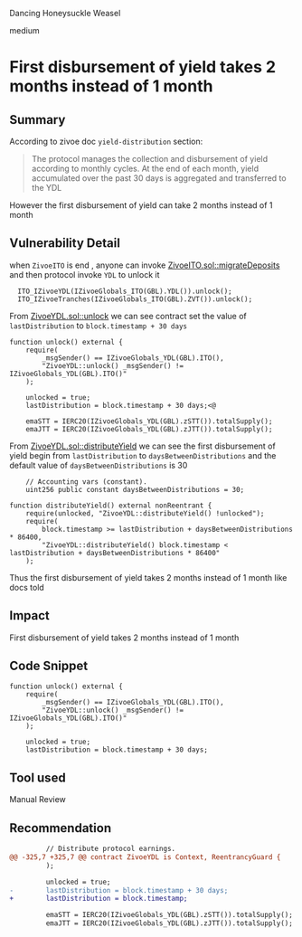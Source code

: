 Dancing Honeysuckle Weasel

medium

# First disbursement of yield takes 2 months instead of 1 month

## Summary
According to zivoe doc `yield-distribution` section:
>The protocol manages the collection and disbursement of yield according to monthly cycles. At the end of each month, yield accumulated over the past 30 days is aggregated and transferred to the YDL

However the first disbursement of yield can take 2 months instead of 1 month

## Vulnerability Detail
when `ZivoeITO` is end , anyone can invoke [ZivoeITO.sol::migrateDeposits](https://github.com/sherlock-audit/2024-03-zivoe/blob/main/zivoe-core-foundry/src/ZivoeITO.sol#L313-L335) and then protocol invoke `YDL` to unlock it
```solidity
  ITO_IZivoeYDL(IZivoeGlobals_ITO(GBL).YDL()).unlock();
  ITO_IZivoeTranches(IZivoeGlobals_ITO(GBL).ZVT()).unlock();
```
From [ZivoeYDL.sol::unlock](https://github.com/sherlock-audit/2024-03-zivoe/blob/main/zivoe-core-foundry/src/ZivoeYDL.sol#L321-L352) we can see contract set the value of  `lastDistribution` to `block.timestamp + 30 days`
```solidity
function unlock() external {
    require(
        _msgSender() == IZivoeGlobals_YDL(GBL).ITO(), 
        "ZivoeYDL::unlock() _msgSender() != IZivoeGlobals_YDL(GBL).ITO()"
    );

    unlocked = true;
    lastDistribution = block.timestamp + 30 days;<@

    emaSTT = IERC20(IZivoeGlobals_YDL(GBL).zSTT()).totalSupply();
    emaJTT = IERC20(IZivoeGlobals_YDL(GBL).zJTT()).totalSupply();
```
From [ZivoeYDL.sol::distributeYield](https://github.com/sherlock-audit/2024-03-zivoe/blob/main/zivoe-core-foundry/src/ZivoeYDL.sol#L213-L269) we can see the first disbursement of yield begin from `lastDistribution` to `daysBetweenDistributions` and the default value of `daysBetweenDistributions` is 30 
```solidity
    // Accounting vars (constant).
    uint256 public constant daysBetweenDistributions = 30; 
```

```solidity
function distributeYield() external nonReentrant {
    require(unlocked, "ZivoeYDL::distributeYield() !unlocked"); 
    require(
        block.timestamp >= lastDistribution + daysBetweenDistributions * 86400, 
        "ZivoeYDL::distributeYield() block.timestamp < lastDistribution + daysBetweenDistributions * 86400"
    );

```
Thus the first disbursement of yield takes 2 months instead of 1 month like docs told 
## Impact
First disbursement of yield takes 2 months instead of 1 month
## Code Snippet
```solidity
function unlock() external {
    require(
        _msgSender() == IZivoeGlobals_YDL(GBL).ITO(), 
        "ZivoeYDL::unlock() _msgSender() != IZivoeGlobals_YDL(GBL).ITO()"
    );

    unlocked = true;
    lastDistribution = block.timestamp + 30 days;

```
## Tool used
Manual Review

## Recommendation
```diff
         // Distribute protocol earnings.
@@ -325,7 +325,7 @@ contract ZivoeYDL is Context, ReentrancyGuard {
         );

         unlocked = true;
-        lastDistribution = block.timestamp + 30 days;
+        lastDistribution = block.timestamp;

         emaSTT = IERC20(IZivoeGlobals_YDL(GBL).zSTT()).totalSupply();
         emaJTT = IERC20(IZivoeGlobals_YDL(GBL).zJTT()).totalSupply();
```
